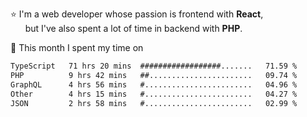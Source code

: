 ⭐ I'm a web developer whose passion is frontend with <b>React</b>,<br/>
&nbsp; &nbsp; &nbsp; but I've also spent a lot of time in backend with <b>PHP</b>.

📅 This month I spent my time on

<!--START_SECTION:waka-->

```txt
TypeScript   71 hrs 20 mins  ##################.......   71.59 %
PHP          9 hrs 42 mins   ##.......................   09.74 %
GraphQL      4 hrs 56 mins   #........................   04.96 %
Other        4 hrs 15 mins   #........................   04.27 %
JSON         2 hrs 58 mins   #........................   02.99 %
```

<!--END_SECTION:waka-->
